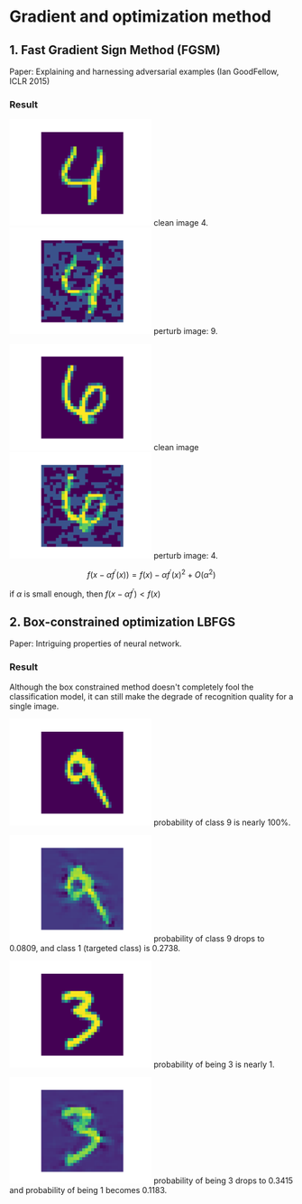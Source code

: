 # Gradient and optimization method

## 1. Fast Gradient Sign Method (FGSM)

Paper: Explaining and harnessing adversarial examples (Ian GoodFellow, ICLR 2015)

### Result

<img src="samples/sample1.png" style="width: 50%"> clean image 4.
<img src="samples/ad_sample1.png" style="width:50%"> perturb image: 9.

<img src="samples/sample2.png" style="width:50%"> clean image
<img src="samples/ad_sample2.png" style="width:50%"> perturb image: 4.


$$
f(x-\alpha f^{\prime}(x))=f(x)-\alpha f^{\prime}(x)^2+O(\alpha^2)
$$

if $\alpha$ is small enough, then $f(x-\alpha f^{\prime})<f(x)$

## 2. Box-constrained optimization LBFGS

Paper: Intriguing properties of neural network.

### Result

Although the box constrained method doesn't completely fool the classification model, it can still make the degrade of recognition quality for a single image.

<img src="samples/sample3.png" style="width:50%"> probability of class 9 is nearly 100%.

<img src="samples/ad_sample3.png" style="width:50%"> probability of class 9 drops to 0.0809, and class 1 (targeted class) is 0.2738.

<img src="samples/sample4.png" style="width:50%"> probability of being 3 is nearly 1.

<img src="samples/ad_sample4.png" style="width:50%"> probability of being 3 drops to 0.3415 and probability of being 1 becomes 0.1183. 